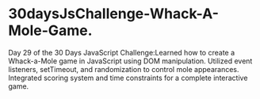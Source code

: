# 30daysJsChallenge-Whack-A-Mole-Game.
Day 29 of the 30 Days JavaScript Challenge:Learned how to create a Whack-a-Mole game in JavaScript using DOM manipulation. Utilized event listeners, setTimeout, and randomization to control mole appearances. Integrated scoring system and time constraints for a complete interactive game.
